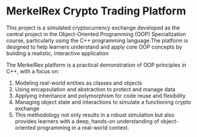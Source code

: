 # MerkelRex Crypto Trading Platform
This project is a simulated cryptocurrency exchange developed as the central project in the Object-Oriented Programming (OOP) Specialization course, particularly using the C++ programming language.The platform is designed to help learners understand and apply core OOP concepts by building a realistic, interactive application

The MerkelRex platform is a practical demonstration of OOP principles in C++, with a focus on:
1. Modeling real-world entities as classes and objects
2. Using encapsulation and abstraction to protect and manage data
3. Applying inheritance and polymorphism for code reuse and flexibility
4. Managing object state and interactions to simulate a functioning crypto exchange
5. This methodology not only results in a robust simulation but also provides learners with a deep, hands-on understanding of object-oriented programming in a real-world context.
